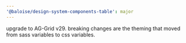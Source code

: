```yaml
---
'@baloise/design-system-components-table': major
---
```


upgrade to AG-Grid v29. breaking changes are the theming that moved from sass variables to css variables.
